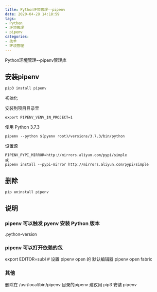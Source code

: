 ```yaml
---
title: Python环境管理--pipenv
date: 2020-04-28 14:18:59
tags: 
- Python
- 环境管理
- pipenv
categories:
- 技术
- 环境管理
---
```


Python环境管理--pipenv管理库

<!-- more -->

## 安装pipenv

```shell
pip3 install pipenv
```

初始化

安装到项目目录里

```shell
export PIPENV_VENV_IN_PROJECT=1
```

使用 Python 3.7.3

```shell
pipenv --python $(pyenv root)/versions/3.7.3/bin/python
```

设置源

```shell
PIPENV_PYPI_MIRROR=http://mirrors.aliyun.com/pypi/simple
或
pipenv install --pypi-mirror http://mirrors.aliyun.com/pypi/simple
```

## 删除

```shell
pip uninstall pipenv
```

## 说明

### pipenv 可以触发 pyenv 安装 Python 版本

.python-version

### pipenv 可以打开依赖的包

export EDITOR=subl # 设置 pipenv open 的 默认编辑器
pipenv open fabric

### 其他

删除在 /usr/local/bin/pipenv 目录的pipenv
建议用 pip3 安装 pipenv